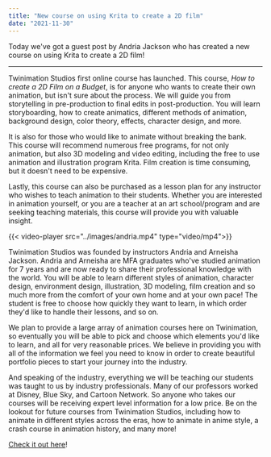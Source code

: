 ```yaml
---
title: "New course on using Krita to create a 2D film"
date: "2021-11-30"
---
```


Today we've got a guest post by Andria Jackson who has created a new course on using Krita to create a 2D film!

* * *

Twinimation Studios first online course has launched. This course, _How to_ _create a 2D Film on a Budget_, is for anyone who wants to create their own animation, but isn't sure about the process. We will guide you from storytelling in pre-production to final edits in post-production. You will learn storyboarding, how to create animatics, different methods of animation, background design, color theory, effects, character design, and more.

It is also for those who would like to animate without breaking the bank. This course will recommend numerous free programs, for not only animation, but also 3D modeling and video editing, including the free to use animation and illustration program Krita. Film creation is time consuming, but it doesn't need to be expensive.

Lastly, this course can also be purchased as a lesson plan for any instructor who wishes to teach animation to their students. Whether you are interested in animation yourself, or you are a teacher at an art school/program and are seeking teaching materials, this course will provide you with valuable insight.

{{< video-player src="../images/andria.mp4" type="video/mp4">}}

Twinimation Studios was founded by instructors Andria and Arneisha Jackson. Andria and Arneisha are MFA graduates who've studied animation for 7 years and are now ready to share their professional knowledge with the world. You will be able to learn different styles of animation, character design, environment design, illustration, 3D modeling, film creation and so much more from the comfort of your own home and at your own pace! The student is free to choose how quickly they want to learn, in which order they'd like to handle their lessons, and so on.

We plan to provide a large array of animation courses here on Twinimation, so eventually you will be able to pick and choose which elements you'd like to learn, and all for very reasonable prices. We believe in providing you with all of the information we feel you need to know in order to create beautiful portfolio pieces to start your journey into the industry.

And speaking of the industry, everything we will be teaching our students was taught to us by industry professionals. Many of our professors worked at Disney, Blue Sky, and Cartoon Network. So anyone who takes our courses will be receiving expert level information for a low price. Be on the lookout for future courses from Twinimation Studios, including how to animate in different styles across the eras, how to animate in anime style, a crash course in animation history, and many more!

[Check it out here](https://twinimation.thinkific.com/courses/how-to-create-a-2d-film-budget)!
